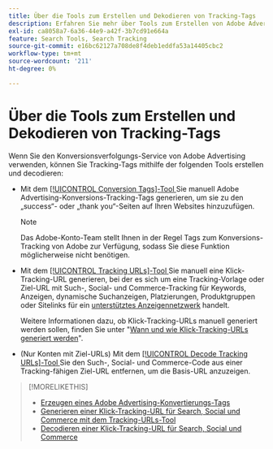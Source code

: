 ```yaml
---
title: Über die Tools zum Erstellen und Dekodieren von Tracking-Tags
description: Erfahren Sie mehr über Tools zum Erstellen von Adobe Advertising-Konversions-Tracking-Tags und Klick-Tracking-Tags für Search, Social und Commerce und wie Sie vorhandene Klick-Tracking-Tags decodieren.
exl-id: ca8058a7-6a36-44e9-a42f-3b7cd91e664a
feature: Search Tools, Search Tracking
source-git-commit: e16bc62127a708de8f4deb1eddfa53a14405cbc2
workflow-type: tm+mt
source-wordcount: '211'
ht-degree: 0%

---
```


# Über die Tools zum Erstellen und Dekodieren von Tracking-Tags

Wenn Sie den Konversionsverfolgungs-Service von Adobe Advertising verwenden, können Sie Tracking-Tags mithilfe der folgenden Tools erstellen und decodieren:

* Mit dem [[!UICONTROL Conversion Tags]-Tool ](conversion-tag-generate.md) Sie manuell Adobe Advertising-Konversions-Tracking-Tags generieren, um sie zu den „success“- oder „thank you“-Seiten auf Ihren Websites hinzuzufügen.

  >[!NOTE]
  >
  >Das Adobe-Konto-Team stellt Ihnen in der Regel Tags zum Konversions-Tracking von Adobe zur Verfügung, sodass Sie diese Funktion möglicherweise nicht benötigen.

* Mit dem [[!UICONTROL Tracking URLs]-Tool ](click-tracking-url-generate.md) Sie manuell eine Klick-Tracking-URL generieren, bei der es sich um eine Tracking-Vorlage oder Ziel-URL mit Such-, Social- und Commerce-Tracking für Keywords, Anzeigen, dynamische Suchanzeigen, Platzierungen, Produktgruppen oder Sitelinks für ein [unterstütztes Anzeigennetzwerk](/help/search-social-commerce/introduction/supported-inventory.md) handelt.

  Weitere Informationen dazu, ob Klick-Tracking-URLs manuell generiert werden sollen, finden Sie unter &quot;[Wann und wie Klick-Tracking-URLs generiert werden](/help/search-social-commerce/tracking/click-tracking-ways-to-generate.md)&quot;.

* (Nur Konten mit Ziel-URLs) Mit dem [[!UICONTROL Decode Tracking URLs]-Tool ](click-tracking-url-decode.md) Sie den Such-, Social- und Commerce-Code aus einer Tracking-fähigen Ziel-URL entfernen, um die Basis-URL anzuzeigen.

>[!MORELIKETHIS]
>
>* [Erzeugen eines Adobe Advertising-Konvertierungs-Tags](conversion-tag-generate.md)
>* [Generieren einer Klick-Tracking-URL für Search, Social und Commerce mit dem Tracking-URLs-Tool](click-tracking-url-generate.md)
>* [Decodieren einer Klick-Tracking-URL für Search, Social und Commerce](click-tracking-url-decode.md)

